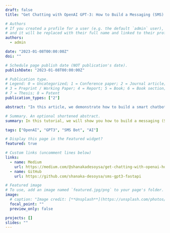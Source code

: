 ```yaml
---
draft: false
title: "Get Chatting with OpenAI GPT-3: How to Build a Messaging (SMS) Chatbot in Minutes"

# Authors
# If you created a profile for a user (e.g. the default `admin` user), write the username (folder name) here
# and it will be replaced with their full name and linked to their profile.
authors:
  - admin

date: "2023-01-08T00:00:00Z"
doi: ""

# Schedule page publish date (NOT publication's date).
publishDate: "2023-01-08T00:00:00Z"

# Publication type.
# Legend: 0 = Uncategorized; 1 = Conference paper; 2 = Journal article;
# 3 = Preprint / Working Paper; 4 = Report; 5 = Book; 6 = Book section;
# 7 = Thesis; 8 = Patent
publication_types: ["2"]

abstract: "In this article, we demonstrate how to build a smart chatbot for your SMS conversations using OpenAI GPT-3 and Fly.io. We show you how to use the OpenAI API to generate intelligent responses to incoming messages, and how to use Twilio to handle the SMS messaging. We also show you how to deploy the chatbot for free using Fly.io, making it easy to get started building your own chatbot. With just a few lines of code, you can build a chatbot that can hold intelligent conversations over SMS."

# Summary. An optional shortened abstract.
summary: In this tutorial, we will show you how to build a messaging (SMS) chatbot using the OpenAI API and Twilio. We will also show you how to deploy the chatbot for free with Fly.io. By the end of this tutorial, you will have a chatbot that can answer questions and have a conversation with you via SMS.

tags: ["OpenAI", "GPT3", "SMS Bot", "AI"]

# Display this page in the Featured widget?
featured: true

# Custom links (uncomment lines below)
links:
  - name: Medium
    url: https://medium.com/@shanakadesoysa/get-chatting-with-openai-how-to-build-a-messaging-sms-chatbot-in-minutes-d5f0c87ecc73
  - name: GitHub
    url: https://github.com/shanaka-desoysa/sms-gpt3-fastapi

# Featured image
# To use, add an image named `featured.jpg/png` to your page's folder.
image:
  # caption: "Image credit: [**Unsplash**](https://unsplash.com/photos/M5tzZtFCOfs)"
  focal_point: ""
  preview_only: false

projects: []
slides: ""
---
```

